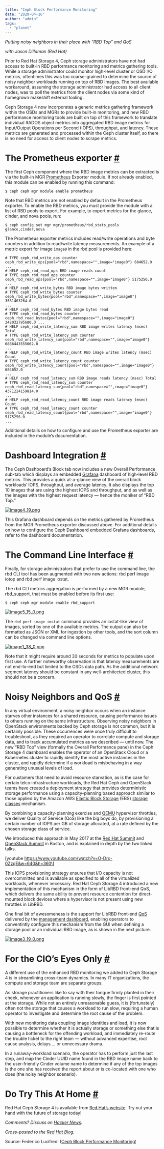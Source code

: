 ```yaml
---
title: "Ceph Block Performance Monitoring"
date: "2020-04-16"
author: "admin"
tags: 
  - "planet"
---
```


_Putting noisy neighbors in their place with “RBD Top” and QoS_

_with Jason Dillaman (Red Hat)_

Prior to Red Hat Storage 4, Ceph storage administrators have not had access to built-in RBD performance monitoring and metrics gathering tools. While a storage administrator could monitor high-level cluster or OSD I/O metrics, oftentimes this was too coarse-grained to determine the source of noisy neighbor workloads running on top of RBD images. The best available workaround, assuming the storage administrator had access to all client nodes, was to poll the metrics from the client nodes via some kind of homegrown makeshift external tooling.

Ceph Storage 4 now incorporates a generic metrics gathering framework within the OSDs and MGRs to provide built-in monitoring, and new RBD performance monitoring tools are built on top of this framework to translate individual RADOS object metrics into aggregated RBD image metrics for Input/Output Operations per Second (IOPS), throughput, and latency. These metrics are generated and processed within the Ceph cluster itself, so there is no need for access to client nodes to scrape metrics.

# The Prometheus exporter [#](#the-prometheus-exporter_1)

The first Ceph component where the RBD image metrics can be extracted is via the built-in MGR [Prometheus](https://github.com/prometheus/prometheus) Exporter module. If not already enabled, this module can be enabled by running this command:

```
$ ceph ceph mgr module enable prometheus
```

Note that RBD metrics are not enabled by default in the Prometheus exporter. To enable the RBD metrics, you must provide the module with a list of RBD pools to export. For example, to export metrics for the glance, cinder, and nova pools, run:

```
$ ceph config set mgr mgr/prometheus/rbd_stats_pools glance,cinder,nova
```

The Prometheus exporter metrics includes read/write operations and byte counters in addition to read/write latency measurements. An example of a metric export for image `image0` in the rbd pool is provided here:

```
# TYPE ceph_rbd_write_ops counter ceph_rbd_write_ops{pool="rbd",namespace="",image="image0"} 684652.0 ...
# HELP ceph_rbd_read_ops RBD image reads count
# TYPE ceph_rbd_read_ops counter ceph_rbd_read_ops{pool="rbd",namespace="",image="image0"} 5175256.0 
...
# HELP ceph_rbd_write_bytes RBD image bytes written
# TYPE ceph_rbd_write_bytes counter ceph_rbd_write_bytes{pool="rbd",namespace="",image="image0"} 3531403264.0
...
# HELP ceph_rbd_read_bytes RBD image bytes read
# TYPE ceph_rbd_read_bytes counter ceph_rbd_read_bytes{pool="rbd",namespace="",image="image0"} 242032795680.0 ...
# HELP ceph_rbd_write_latency_sum RBD image writes latency (msec) Total
# TYPE ceph_rbd_write_latency_sum counter ceph_rbd_write_latency_sum{pool="rbd",namespace="",image="image0"} 6886443555662.0
...
# HELP ceph_rbd_write_latency_count RBD image writes latency (msec) Count
# TYPE ceph_rbd_write_latency_count counter ceph_rbd_write_latency_count{pool="rbd",namespace="",image="image0"} 684652.0
...
# HELP ceph_rbd_read_latency_sum RBD image reads latency (msec) Total
# TYPE ceph_rbd_read_latency_sum counter ceph_rbd_read_latency_sum{pool="rbd",namespace="",image="image0"} 4371224159814.0 
...
# HELP ceph_rbd_read_latency_count RBD image reads latency (msec) Count
# TYPE ceph_rbd_read_latency_count counter ceph_rbd_read_latency_count{pool="rbd",namespace="",image="image0"} 5175256.0 
...
```

Additional details on how to configure and use the Prometheus exporter are included in the module’s documentation.

# Dashboard Integration [#](#dashboard-integration_1)

The Ceph Dashboard’s Block tab now includes a new Overall Performance sub-tab which displays an embedded [Grafana](https://github.com/grafana/grafana) dashboard of high-level RBD metrics. This provides a quick at-a-glance view of the overall block workloads’ IOPS, throughput, and average latency. It also displays the top 10 images that are using the highest IOPS and throughput, and as well as the images with the highest request latency — hence the moniker of “RBD Top.”

[![image4_19.png](images/dyzqnP3kTKjycKFdN327vd0xspap_small.png)](https://svbtleusercontent.com/dyzqnP3kTKjycKFdN327vd0xspap.png)

This Grafana dashboard depends on the metrics gathered by Prometheus from the MGR Prometheus exporter discussed above. For additional details on how to configure the Ceph Dashboard embedded Grafana dashboards, refer to the dashboard documentation.

# The Command Line Interface [#](#the-command-line-interface_1)

Finally, for storage administrators that prefer to use the command line, the rbd CLI tool has been augmented with two new actions: rbd perf image iotop and rbd perf image iostat.

The rbd CLI metrics aggregation is performed by a new MGR module, rbd\_support, that must be enabled before its first use:

```
$ ceph ceph mgr module enable rbd_support

```

[![image5_15_0.png](images/tTbWY3xoX5819qqP5Ld12n0xspap_small.png)](https://svbtleusercontent.com/tTbWY3xoX5819qqP5Ld12n0xspap.png)

The `rbd perf image iostat` command provides an iostat-like view of images, sorted by one of the available metrics. The output can also be formatted as JSON or XML for ingestion by other tools, and the sort column can be changed via command line options.

[![image1_38_0.png](images/rNgNVMEWWYdJsKPbikbdJ50xspap_small.png)](https://svbtleusercontent.com/rNgNVMEWWYdJsKPbikbdJ50xspap.png)

Note that it might require around 30 seconds for metrics to populate upon first use. A further noteworthy observation is that latency measurements are not end-to-end but limited to the OSDs data path. As the additional network segment latency should be constant in any well-architected cluster, this should not be a concern.

# Noisy Neighbors and QoS [#](#noisy-neighbors-and-qos_1)

In any virtual environment, a noisy neighbor occurs when an instance starves other instances for a shared resource, causing performance issues to others running on the same infrastructure. Observing noisy neighbors in OpenStack environments backed by Ceph storage is not common, but it is certainly possible. These occurrences were once truly difficult to troubleshoot, as they required an operator to correlate compute and storage data, and to track accumulated metrics as we described — until now. The new “RBD Top” view (formally the Overall Performance pane) in the Ceph Storage 4 dashboard enables the operator of an OpenStack Cloud or a Kubernetes cluster to rapidly identify the most active instances in the cluster, and rapidly determine if a workload is misbehaving in a way generating unusual levels of load.

For customers that need to avoid resource starvation, as is the case for certain telco infrastructure workloads, the Red Hat Ceph and OpenStack teams have created a deployment strategy that provides deterministic storage performance using a capacity-planning based approach similar to those applied by the Amazon AWS [Elastic Block Storage](https://docs.aws.amazon.com/AWSEC2/latest/UserGuide/AmazonEBS.html) (EBS) [storage classes](https://aws.amazon.com/ebs/features/) mechanism.

By combining a capacity-planning exercise and [QEMU](https://www.qemu.org/) hypervisor throttles, we deliver Quality of Service (QoS) like the big boys do, by provisioning a certain number of IOPS per GB of storage allocated, at a rate defined by the chosen storage class of service.

We introduced this approach in May 2017 at the [Red Hat Summit](https://www.redhat.com/en/about/videos/deterministic-storage-performance-aws-way-capacity-based) and [OpenStack Summit](https://www.openstack.org/videos/summits/boston-2017/red-hat-deterministic-storage-performance-the-aws-way-for-capacity-based-qos-with-openstack-and-ceph) in Boston, and is explained in depth by the two linked talks.

\[youtube https://www.youtube.com/watch?v=O-Dro-0ZzqE&w=640&h=360\]

This IOPS provisioning strategy ensures that I/O capacity is not overcommitted and is available as specified to all of the virtualized workloads, whenever necessary. Red Hat Ceph Storage 4 introduced a new implementation of this mechanism in the form of LibRBD front-end QoS, which delivers the same ability to prevent resource contention for direct-mounted block devices where a hypervisor is not present using new throttles in LibRBD.

One final bit of awesomeness is the support for LibRBD front-end [QoS](https://access.redhat.com/documentation/en-us/red_hat_ceph_storage/4/html-single/dashboard_guide/index#quality-of-service-configuration) delivered by the [management dashboard](https://www.redhat.com/en/blog/command-and-control-red-hat-ceph-storage-4-dashboard-changes-game), enabling operators to conventintly configure this mechanism from the GUI when defining a storage pool or an individual RBD image, as is shown in the next picture.

[![image3_19_0.png](images/pLLWdFty1ofyRwLSiYt3rY0xspap_small.png)](https://svbtleusercontent.com/pLLWdFty1ofyRwLSiYt3rY0xspap.png)

# For the CIO’s Eyes Only [#](#for-the-cio39s-eyes-only_1)

A different use of the enhanced RBD monitoring we added to Ceph Storage 4 is in streamlining cross-team dynamics. In many IT organizations, the compute and storage team are separate groups.

As storage practitioners like to say with their tongue firmly planted in their cheek, whenever an application is running slowly, the finger is first pointed at the storage. While not an entirely unreasonable guess, it is (fortunately) often not the storage that causes a workload to run slow, requiring a human operator to investigate and determine the root cause of the problem.

With new monitoring data coupling image identities and load, it is now possible to determine whether it is actually storage or something else that is causing a bottleneck for the offending workload, and immediately re-route the trouble ticket to the right team — without advanced expertise, root cause analysis, delays…. or unnecessary drama.

In a runaway-workload scenario, the operator has to perform just the last step, and map the Cinder UUID name found in the RBD image name back to the user-friendly Cinder volume name to determine if any of the top images is the one she has received the report about or is co-located with one who does (the noisy neighbor scenario).

# Do Try This At Home [#](#do-try-this-at-home_1)

Red Hat Ceph Storage 4 is available from [Red Hat’s website](https://access.redhat.com/downloads/content/281/ver=4/rhel---8/4.0/x86_64/product-software). Try out your hand with the future of storage today!

_Comments? Discuss on [Hacker News](https://news.ycombinator.com/item?id=22893813)._

_Cross-posted to the [Red Hat Blog](https://www.redhat.com/en/blog/ceph-block-performance-monitoring-putting-noisy-neighbors-their-place-rbd-top-and-qos?source=bloglisting)._

Source: Federico Lucifredi ([Ceph Block Performance Monitoring](https://f2.svbtle.com/ceph-block-performance-monitoring))
